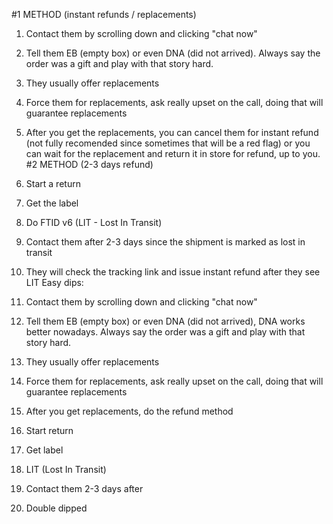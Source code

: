 #1 METHOD (instant refunds / replacements)
1) Contact them by scrolling down and clicking "chat now"
2) Tell them EB (empty box) or even DNA (did not arrived). Always say the order was a gift and play with
that
story hard.
3) They usually offer replacements
4) Force them for replacements, ask really upset on the call, doing that will guarantee replacements
5) After you get the replacements, you can cancel them for instant refund (not fully recomended since
sometimes
that will be a red flag) or you can wait for the replacement and return it in store for refund, up to you.
#2 METHOD (2-3 days refund)
1) Start a return
2) Get the label
3) Do FTID v6 (LIT - Lost In Transit)
4) Contact them after 2-3 days since the shipment is marked as lost in transit
5) They will check the tracking link and issue instant refund after they see LIT
Easy dips:
1) Contact them by scrolling down and clicking "chat now"
2) Tell them EB (empty box) or even DNA (did not arrived), DNA works better nowadays. Always say the
order
was a gift and play with that story hard.
3) They usually offer replacements
4) Force them for replacements, ask really upset on the call, doing that will guarantee replacements
5) After you get replacements, do the refund method

5) Start return
6) Get label
7) LIT (Lost In Transit)
8) Contact them 2-3 days after
9) Double dipped
